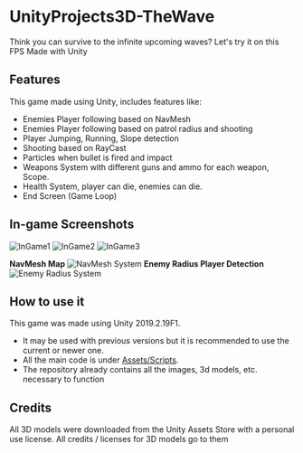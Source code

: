 

# UnityProjects3D-TheWave
Think you can survive to the infinite upcoming waves? Let's try it on this FPS Made with Unity

## Features

This game made using Unity, includes features like:

 - Enemies Player following based on  NavMesh
 - Enemies Player following based on patrol radius and shooting
 - Player Jumping, Running, Slope detection
 - Shooting based on RayCast
 - Particles when bullet is fired and impact
 - Weapons System with different guns and ammo for each weapon, Scope.
 - Health System, player can die, enemies can die.
 - End Screen (Game Loop)

## In-game Screenshots
![InGame1](https://i.imgur.com/kpl9VAe.jpg)
![InGame2](https://i.imgur.com/L7cjwOq.jpg)
![InGame3](https://i.imgur.com/TVNbO0G.jpg)

**NavMesh Map**
![NavMesh System](https://i.imgur.com/fZGSm97.jpg)
**Enemy Radius Player Detection**
![Enemy Radius System](https://i.imgur.com/Kd6VevZ.jpg)

## How to use it
This game was made using Unity 2019.2.19F1.
- It may be used with previous versions but it is recommended to use the current or newer one.
- All the main code is under [Assets/Scripts](https://github.com/S4ND1X/UnityProjects3D-TheWave/tree/master/The%20Wave/Assets/Scripts). 
-  The repository already contains all the images, 3d models, etc. necessary to function
## Credits
All 3D models were downloaded from the Unity Assets Store with a personal use license. All credits / licenses for 3D models go to them
